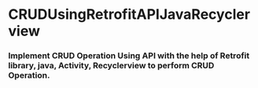 # CRUDUsingRetrofitAPIJavaRecyclerview

### Implement CRUD Operation Using API with the help of Retrofit library, java, Activity, Recyclerview to perform CRUD Operation.
